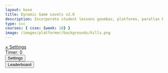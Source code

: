 ```yaml
---
layout: base
title: Dynamic Game Levels v2.0 
description: Incorporate student lessons goombas, platforms, parallax backgrounds, settings with local storage, etc.  Refactor code introducing GameSetup and SettingsControl.  Style is moved into _sass.
type: ccc
courses: { csse: {week: 18} }
image: /images/platformer/backgrounds/hills.png
---
```


<!-- Syle is now located, as of Jan 2024 v2.0, in _sass/minima/platformer-styles.scss -->

<!-- DOM Settings Panel (sidebar id and div), managed by SettingsContro.js -->
<div id="sidebar" class="sidebar">
  <a href="javascript:void(0)" id="sidebar-header">&times; Settings</a>
</div>

<!-- Wrap both the controls and gameplay in a container div -->
<div id="canvasContainer">
  <div class="submenu">
    <div id="score">
        Timer: <span id="timeScore">0</span>
    </div>
    <div id="gameBegin" hidden>
        <button id="startGame">Start Game</button>
    </div>
    <div id="gameOver" hidden>
        <button id="restartGame">Restart</button>
    </div>
    <div id="settings"> <!-- Controls -->
        <!-- Background controls -->
        <button id="settings-button">Settings</button>
    </div>
    <div id="leaderboard"> <!-- Controls -->
      <button id="leaderboard-button">Leaderboard</button>
    </div>
  </div>
  <!-- JavaScript-generated canvas items are inserted here -->
</div>

<script type="module">
    // Imports
    import GameSetup from '{{site.baseurl}}/assets/js/platformer2/GameSetup.js';
    import GameControl from '{{site.baseurl}}/assets/js/platformer2/GameControl.js';
    import SettingsControl from '{{site.baseurl}}/assets/js/platformer2/SettingsControl.js';
    import GameEnv from '{{site.baseurl}}/assets/js/platformer2/GameEnv.js';

    /* ==========================================
     * ========== Game Setup ====================
     * ==========================================
     * Game Setup prepares the Game Levels and Objects
     * 1.) There are one-to-many GameLevels in a Game
     * 2.) Each GameLevel has one-to-many GameObjects
     * ==========================================
    */
    GameSetup.initLevels("{{site.baseurl}}"); 

    /* ==========================================
     * ========== Game Control ==================
     * ==========================================
     * Game Control starts the game loop and activates game objects
     * 1.) GameControl cycles through GameLevels
     * 2.) Each GameLevel is on a looping timer, called within the game loop 
     * 3.) The game loop allows the game player (user), to interact with the game objects 
     * ==========================================
    */
    GameControl.gameLoop();

    /* ==========================================
     * ========== Settings Control ==============
     * ==========================================
     * Settings Control provides the ability to select game level and change game settings
     * 1.) SettingsControl must be after GameControl, it depends on GameLevels 
     * 2.) GameControl extends and implements LocalStorage for settings modifications
     * 3.) Invert moved into Settings; GameSpeed and Gravity can be customized
     * ==========================================
    */
    SettingsControl.sidebar();

    /* ==========================================
     * ========== Leaderboard ===================
     * ========================================== 
     */

    // Leaderboard Team
    let time = 0; // Initialize time variable
    let timerInterval; // Variable to hold the interval reference


    // Function to update and display the timer
    function updateTimer() {
        const id = document.getElementById("gameOver");
        if (id.hidden == false) {
            stopTimer()
            time=-1
        }
      time++; // Increment time (you can adjust this based on your game logic)


      // Display the updated time in the span element with id 'timeScore'
      const timeScoreElement = document.getElementById('timeScore');
      if (timeScoreElement) {
          timeScoreElement.textContent = time; // Update the displayed time
      }
    }


    // Function to start the timer
    function startTimer() {
      // Start the timer interval, updating the timer every second (1000 milliseconds)
      timerInterval = setInterval(updateTimer, 1000);
    }


    // Function to stop the timer
    function stopTimer() {   
        clearInterval(timerInterval); // Clear the interval to stop the timer
    }


    // Event listener for the start game button click
    document.getElementById('startGame').addEventListener('click', () => {
      startTimer(); // Start the timer when the game starts
    });


    // Function to reset the timer
    function resetTimer() {
      stopTimer(); // Stop the timer
      time = 0; // Reset the time variable
      updateTimer(); // Update the displayed time to show 0
    }


    // Game Over callback
    async function gameOverCallBack() {
      const id = document.getElementById("gameOver");
      id.hidden = false;


      // Stop the timer on game over
      stopTimer();


      // Use waitForRestart to wait for the restart button click
      await waitForButton('restartGame');
      id.hidden = true;


      // Change currentLevel to start/restart value of null
      GameEnv.currentLevel = null;


      // Reset the timer when restarting the game
      resetTimer();


      return true;
    }

    // Function to switch to the leaderboard screen
    function showLeaderboard() {
      const id = document.getElementById("gameOver");
      id.hidden = false;
      // Hide game canvas and controls
      document.getElementById('canvasContainer').style.display = 'none';
      document.getElementById('controls').style.display = 'none';

      // Create and display leaderboard section
      const leaderboard = document.createElement('div');
      leaderboard.id = 'leaderboard';
      leaderboard.innerHTML = '<h1 style="text-align: center; font-size: 18px;">Leaderboard </h1>';
      document.querySelector(".page-content").appendChild(leaderboard)
      // document.body.appendChild(leaderboard);

      const playerScores = localStorage.getItem("playerScores")
      const playerScoresArray = playerScores.split(";")
      const scoresObj = {}
      const scoresArr = []
      for(let i = 0; i< playerScoresArray.length-1; i++){
        const temp = playerScoresArray[i].split(",")
        scoresObj[temp[0]] = parseInt(temp[1])
        scoresArr.push(parseInt(temp[1]))
      }

      scoresArr.sort()

      const finalScoresArr = []
      for (let i = 0; i<scoresArr.length; i++) {
        for (const [key, value] of Object.entries(scoresObj)) {
          if (scoresArr[i] ==value) {
            finalScoresArr.push(key + "," + value)
            break;
          }
        }
      }
      let rankScore = 1;
      for (let i =0; i<finalScoresArr.length; i++) {
        const rank = document.createElement('div');
        rank.id = `rankScore${rankScore}`;
        rank.innerHTML = `<h2 style="text-align: center; font-size: 18px;">${finalScoresArr[i]} </h2>`;
        document.querySelector(".page-content").appendChild(rank)    
      }
    }

    // Event listener for leaderboard button to be clicked
    document.getElementById('leaderboard-button').addEventListener('click', showLeaderboard);


    /*  ==========================================
     *  ========== Event / Listeners =============
     *  ==========================================
     * System Event listeners, the other listeners remain near impacting functions
    */    
    window.addEventListener('resize', GameEnv.resize);

</script>
